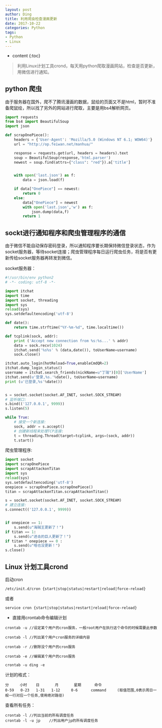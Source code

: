 ```yaml
---
layout: post
author: Ding
title: 利用爬虫检查漫画更新
date: 2017-10-22
categories: Python
tags:
- Python
- Linux
---
```


* content
{:toc}

> 利用Linux计划工具crond，每天用python爬取漫画网站，检查是否更新，用微信进行通知。




## python 爬虫

由于服务器在国外，爬不了腾讯漫画的数据，鼠绘的页面又不是html，暂时不准备爬鼠绘，所以找了另外的网站进行爬取，主要是用bs4解析网页。

```python
import requests
from bs4 import BeautifulSoup
import json

def scrapOnePiece():
    headers = {'User-Agent': 'Mozilla/5.0 (Windows NT 6.1; WOW64)'}
    url = "http://op.feiwan.net/manhua/"

    response = requests.get(url, headers = headers).text
    soup = BeautifulSoup(response,'html.parser')
    newest = soup.find(attrs={"class": "red"}).a['title']


    with open('last.json') as f:
        data = json.load(f)

    if data["OnePiece"] == newest:
        return 0
    else:
        data["OnePiece"] = newest
        with open('last.json','w') as f:
            json.dump(data,f)
        return 1
```

## sockt进行通知程序和爬虫管理程序的通信

由于微信不能自动保存密码登录，所以通知程序要长期保持微信登录状态，作为socket服务器，等待socket连接；爬虫管理程序每日运行爬虫任务，将是否有更新传给socket服务器再转发到微信。

socket服务器：

```python
#!/usr/bin/env python2
# -*- coding: utf-8 -*-

import itchat
import time
import socket, threading
import sys
reload(sys)
sys.setdefaultencoding('utf-8')

def date():
    return time.strftime("%Y-%m-%d", time.localtime())

def tcplink(sock, addr):
    print ('Accept new connection from %s:%s...' % addr)
    data = sock.recv(1024)
    itchat.send('%s%s' % (data,date()), toUserName=username)
    sock.close()

itchat.auto_login(hotReload=True,enableCmdQR=2)
itchat.dump_login_status()
username = itchat.search_friends(nickName=u"丁瑞")[0]['UserName']
itchat.send(u'登录,%s.'%date(), toUserName=username)
print (u'已登录,%s'%date())


s = socket.socket(socket.AF_INET, socket.SOCK_STREAM)
# 监听端口:
s.bind(('127.0.0.1', 9999))
s.listen(5)

while True:
    # 接受一个新连接:
    sock, addr = s.accept()
    # 创建新线程来处理TCP连接:
    t = threading.Thread(target=tcplink, args=(sock, addr))
    t.start()
```

爬虫管理程序:

```python
import socket
import scrapOnePiece
import scrapAttackonTitan
import sys
reload(sys)
sys.setdefaultencoding('utf-8')
onepiece = scrapOnePiece.scrapOnePiece()
titan = scrapAttackonTitan.scrapAttackonTitan()

s = socket.socket(socket.AF_INET, socket.SOCK_STREAM)
# 建立连接:
s.connect(('127.0.0.1', 9999))


if onepiece == 1:
    s.send(u"海贼王更新了！")
if titan == 1:
    s.send(u"进击的巨人更新了！")
if titan * onepiece == 0 :
    s.send(u"啥也没更新！")
s.close()
```

## Linux 计划工具crond

启动cron
```
/etc/init.d/cron {start|stop|status|restart|reload|force-reload}
```

或者

```
service cron {start|stop|status|restart|reload|force-reload}
```

- 直接用crontab命令编辑计划

```
crontab -u //设定某个用户的cron服务，一般root用户在执行这个命令的时候需要此参数

crontab -l //列出某个用户cron服务的详细内容

crontab -r //删除没个用户的cron服务

crontab -e //编辑某个用户的cron服务

crontab -u ding -e
```

计划的格式：
```
分     小时    日       月       星期      命令
0-59   0-23   1-31   1-12     0-6      command     (取值范围,0表示周日一般一行对应一个任务,使用绝对路径)
```

查看所有任务：
```
crontab -l //列出当前的所有调度任务
crontab -l -u jp    //列出用户jp的所有调度任务
```

